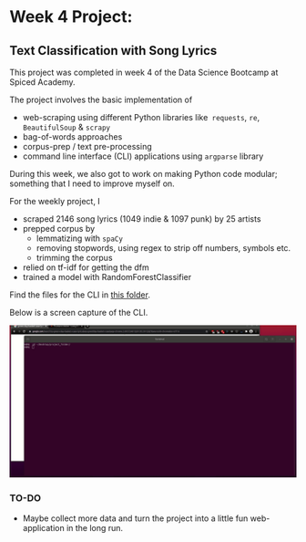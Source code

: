 # Week 4 Project:

## Text Classification with Song Lyrics

This project was completed in week 4 of the Data Science Bootcamp at Spiced Academy.

The project involves the basic implementation of
- web-scraping using different Python libraries like``` requests```,  ```re```,  ```BeautifulSoup``` & ```scrapy```
- bag-of-words approaches
- corpus-prep / text pre-processing
- command line interface (CLI) applications using ```argparse``` library

During this week, we also got to work on making Python code modular; something that I need to improve myself on.

For the weekly project, I
- scraped 2146 song lyrics (1049 indie & 1097 punk) by 25 artists
- prepped corpus by
  - lemmatizing with ```spaCy```
  - removing stopwords, using regex to strip off numbers, symbols etc.
  - trimming the corpus
- relied on tf-idf for getting the dfm
- trained a model with RandomForestClassifier

Find the files for the CLI in  [this folder](project_folder).

Below is a screen capture of the CLI.

![](screen_capture.gif)

### TO-DO

- Maybe collect more data and turn the project into a little fun web-application in the long run.

